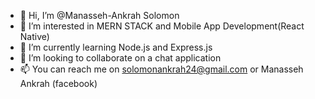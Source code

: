 - 👋 Hi, I’m @Manasseh-Ankrah Solomon
- 👀 I’m interested in MERN STACK and Mobile App Development(React Native) 
- 🌱 I’m currently learning Node.js and Express.js
- 💞️ I’m looking to collaborate on a chat application
- 📫 You can reach me on solomonankrah24@gmail.com or Manasseh Ankrah (facebook)

<!---
Manasseh-Ankrah/Manasseh-Ankrah is a ✨ special ✨ repository because its `README.md` (this file) appears on your GitHub profile.
You can click the Preview link to take a look at your changes.
--->
